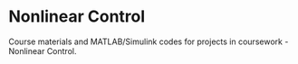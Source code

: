 # Nonlinear Control

Course materials and MATLAB/Simulink codes for projects in coursework - Nonlinear Control.
